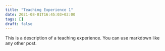 ```yaml
---
title: "Teaching Experience 1"
date: 2021-08-01T16:45:03+02:00
tags: []
draft: false
---
```


This is a description of a teaching experience. You can use markdown like any other post.
